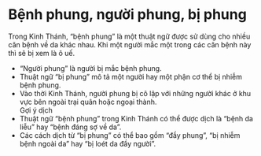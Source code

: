 # Bệnh phung, người phung, bị phung

Trong Kinh Thánh, “bệnh phung” là một thuật ngữ được sử dùng cho nhiều căn bệnh về da khác nhau. Khi một người mắc một trong các căn bệnh này thì sẽ bị xem là ô uế.
- “Người phung” là người bị mắc bệnh phung. 
- Thuật ngữ “bị phung” mô tả một người hay một phận cơ thể bị nhiễm bệnh phung. 
- Vào thời Kinh Thánh, người phung bị cô lập với những người khác ở khu vực bên ngoài trại quân hoặc ngoại thành.  
Gợi ý dịch
- Thuật ngữ “bệnh phung” trong Kinh Thánh có thể được dịch là “bệnh da liễu” hay “bệnh đáng sợ về da”. 
- Các cách dịch từ “bị phung” có thể bao gồm “đầy phung”, “bị nhiễm bệnh ngoài da” hay “bị loét da đầy người”.

